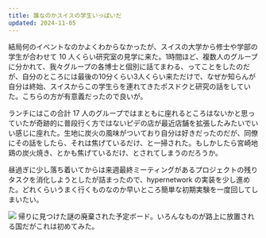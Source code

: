 ```yaml
---
title: 誰なのかスイスの学生いっぱいだ
updated: 2024-11-05
---
```

結局何のイベントなのかよくわからなかったが、スイスの大学から修士や学部の学生が合わせて 10 人くらい研究室の見学に来た。1時間ほど、複数人のグループに分かれて、我々グループの各博士と個別に話てまわる、ってことをしたのだが、自分のところには最後の10分くらい3人くらい来ただけで、なぜか知らんが自分は終始、スイスからこの学生らを連れてきたポスドクと研究の話をしていた。こちらの方が有意義だったので良いが。

ランチにはこの合計 17 人のグループではまともに座れるところはないかと思っていたが奇跡的に普段行く方ではないピデの店が最近店舗を拡張したみたいでいい感じに座れた。生地に炭火の風味がついており自分は好きだったのだが、同僚にその話をしたら、それは焦げているだけ、と一掃された。もしかしたら宮崎地鶏の炭火焼き、とかも焦げているだけ、とされてしまうのだろうか。

昼過ぎに少し落ち着いてからは来週最終ミーティングがあるプロジェクトの残りタスクを消化しようとしたが詰まったので、hypernetwork の実装を少し進めた。どれくらいうまく行くものなのか早いところ簡単な初期実験を一度回してしまいたい。

![](https://i.imgur.com/m3MzAld.jpeg)
帰りに見つけた謎の廃棄された予定ボード。いろんなものが路上に放置される国だがこれは初めてみた。